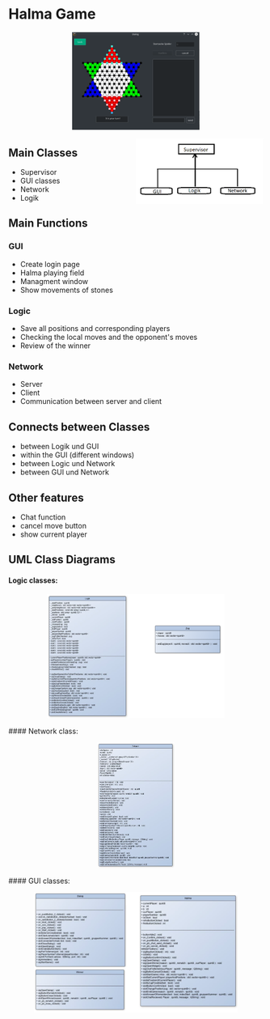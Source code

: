 # Halma Game

<p align="center">
  <img src="./images/gui.png" alt="drawing" width="50%"/>
</p>

<img align="right" src="./images/diagram.png" alt="drawing" width="50%"/>

## Main Classes
* Supervisor
* GUI classes
* Network
* Logik

## Main Functions
### GUI
* Create login page
* Halma playing field
* Managment window
* Show movements of stones
### Logic
* Save all positions and corresponding players
* Checking the local moves and the opponent's moves
* Review of the winner
### Network
* Server
* Client
* Communication between server and client

## Connects between Classes
* between Logik und GUI
* within the GUI (different windows)
* between Logic und Network
* between GUI und Network

## Other features
* Chat function
* cancel move button
* show current player

## UML Class Diagrams
#### Logic classes: 
<p align="center">
  <img src="./images/Uml_logic.png" alt="drawing" width="70%"/>
</p>
#### Network class:
<p align="center">
  <img src="./images/Uml_network.png" alt="drawing" width="30%"/>
</p>
#### GUI classes:
<p align="center">
  <img src="./images/Uml_gui.png" alt="drawing" width="80%"/>
</p>
